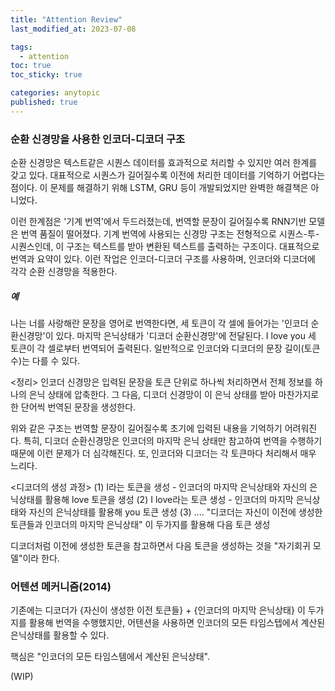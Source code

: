 ```yaml
---
title: "Attention Review"
last_modified_at: 2023-07-08

tags:
  - attention
toc: true
toc_sticky: true

categories: anytopic
published: true
---
```


### 순환 신경망을 사용한 인코더-디코더 구조

순환 신경망은 텍스트같은 시퀀스 데이터를 효과적으로 처리할 수 있지만 여러 한계를 갖고 있다. 대표적으로 시퀀스가 길어질수록 이전에 처리한 데이터를 기억하기 어렵다는 점이다. 이 문제를 해결하기 위해 LSTM, GRU 등이 개발되었지만 완벽한 해결책은 아니었다.

이런 한계점은 '기계 번역'에서 두드러졌는데, 번역할 문장이 길어질수록 RNN기반 모델은 번역 품질이 떨어졌다.
기계 번역에 사용되는 신경망 구조는 전형적으로 시퀀스-투-시퀀스인데, 이 구조는 텍스트를 받아 변환된 텍스트를 출력하는 구조이다. 대표적으로 번역과 요약이 있다. 이런 작업은 인코더-디코더 구조를 사용하며, 인코더와 디코더에 각각 순환 신경망을 적용한다. 

##### 예
나는 너를 사랑해란 문장을 영어로 번역한다면, 세 토큰이 각 셀에 들어가는 '인코더 순환신경망'이 있다.
마지막 은닉상태가 '디코더 순환신경망'에 전달된다.
I love you 세 토큰이 각 셀로부터 번역되어 출력된다.
일반적으로 인코더와 디코더의 문장 길이(토큰 수)는 다를 수 있다.

<정리> 인코더 신경망은 입력된 문장을 토큰 단위로 하나씩 처리하면서 전체 정보를 하나의 은닉 상태에 압축한다.
그 다음, 디코더 신경망이 이 은닉 상태를 받아 마찬가지로 한 단어씩 번역된 문장을 생성한다.

위와 같은 구조는 번역할 문장이 길어질수록 초기에 입력된 내용을 기억하기 어려워진다.
특히, 디코더 순환신경망은 인코더의 마지막 은닉 상태만 참고하여 번역을 수행하기 때문에 이런 문제가 더 심각해진다.
또, 인코더와 디코더는 각 토큰마다 처리해서 매우 느리다.

<디코더의 생성 과정>
(1) I라는 토큰을 생성 - 인코더의 마지막 은닉상태와 자신의 은닉상태를 활용해 love 토큰을 생성
(2) I love라는 토큰 생성 - 인코더의 마지막 은닉상태와 자신의 은닉상태를 활용해 you 토큰 생성
(3) .... "디코더는 자신이 이전에 생성한 토큰들과 인코더의 마지막 은닉상태" 이 두가지를 활용해 다음 토큰 생성

디코더처럼 이전에 생성한 토큰을 참고하면서 다음 토큰을 생성하는 것을 "자기회귀 모델"이라 한다.

### 어텐션 메커니즘(2014)

기존에는 디코더가 {자신이 생성한 이전 토큰들} + {인코더의 마지막 은닉상태} 이 두가지를 활용해 번역을 수행했지만,
어텐션을 사용하면 인코더의 모든 타임스텝에서 계산된 은닉상태를 활용할 수 있다.

핵심은 "인코더의 모든 타임스템에서 계산된 은닉상태".

(WIP)